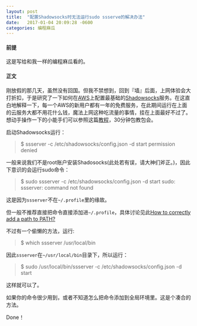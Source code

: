```yaml
---
layout: post
title:  "配置Shadowsocks时无法运行sudo ssserve的解决办法"
date:   2017-01-04 20:09:28 -0600
categories: 编程麻瓜
---
```

#### 前提
这是写给和我一样的编程麻瓜看的。

#### 正文
刚放假的那几天，虽然没有回国。但我不禁想到，回到『墙』后面，上网体验会大打折扣，于是研究了一下如何在[AWS](https://aws.amazon.com/)上配置最基础的[Shadowsocks](https://shadowsocks.org/en/index.html)服务。在这直白地解释一下，每一个AWS的新用户都有一年的免费服务，在此期间运行在上面的云服务大都不用花什么钱，魔法上网这种吃流量的事情，挂在上面最好不过了。想动手操作一下的小能手们可以参照这篇[教程](http://celerysoft.github.io/2016-01-15.html)，30分钟包教包会。

启动Shadowsocks运行：

> $ ssserver -c /etc/shadowsocks/config.json -d start
permission denied

一般来说我们不是root账户安装Shadosocks(此处若有误，请大神们斧正。)，因此下意识的会运行sudo命令：
> $ sudo ssserver -c /etc/shadowsocks/config.json -d start
sudo: ssserver: command not found

这是因为`ssserver`不在`~/.profile`里的缘故。

但一般不推荐直接把命令直接添加进`~/.profile`，具体讨论见此[How to correctly add a path to PATH?](http://unix.stackexchange.com/questions/26047/how-to-correctly-add-a-path-to-path?answertab=active#tab-top)

不过有一个偷懒的方法，运行:
> $ which ssserver
/usr/local/bin

因此`ssserver`在`~/usr/local/bin`目录下，所以运行：
> $ sudo /usr/local/bin/ssserver -c /etc/shadowsocks/config.json -d start

这样就可以了。

如果你的命令很少用到，或者不知道怎么把命令添加到全局环境里。这是个凑合的方法。

Done！
